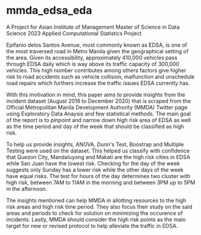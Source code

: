 # mmda_edsa_eda
A Project for Asian Institute of Management Master of Science in Data Science 2023 Applied Computational Statistics Project

Epifanio delos Santos Avenue, most commonly known as EDSA, is one of the most traversed road in Metro Manila given the geographical setting of the area. Given its accessibility, approximately 410,000 vehicles pass through EDSA daily which is way above its traffic capacity of 300,000 vehicles. This high number contributes among others factors give higher risk to road accidents such as vehicle collision, malfunction and unschedule road repairs which furthers increase the traffic issues EDSA currently has.

With this motivation in mind, this paper aims to provide insights from the incident dataset (August 2018 to December 2020) that is scraped from the Official Metropolitan Manila Development Authority (MMDA) Twitter page using Exploratory Data Anaysis and few statistical methods. The main goal of the report is to pinpoint and narrow down high risk area of EDSA as well as the time period and day of the week that should be classified as high risk.

To help us provide insights, ANOVA, Dunn's Test, Boostrap and Multiple Testing were used on the dataset. This helped us classify with confidence that Quezon City, Mandaluyong and Makati are the high risk cities in EDSA while San Juan have the lowest risk. Checking for the day of the week suggests only Sunday has a lower risk while the other days of the week have equal risks. The test for hours of the day determines two cluster with high risk, between 7AM to 11AM in the morning and between 3PM up to 5PM in the afternoon.

The insights mentioned can help MMDA in allotting resources to the high risk areas and high risk time period. They also focus their study on the said areas and periods to check for solution on minimizing the occurence of incidents. Lastly, MMDA should consider the high risk points as the main target for new or revised protocol to help alleviate the traffic in EDSA.
